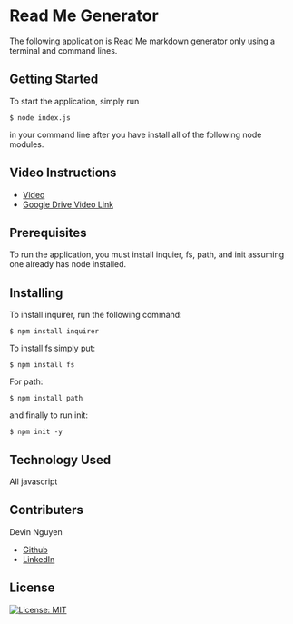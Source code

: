 # Read Me Generator 

The following application is Read Me markdown generator only using a terminal and command lines.

## Getting Started 

To start the application, simply run 
```
$ node index.js
```
in your command line after you have install all of the following node modules. 

## Video Instructions

* [Video](./ReadMe%20Generator.mp4)
* [Google Drive Video Link](https://drive.google.com/file/d/1E7-N_edGCuV-BAaSLB8nkibCNKKbhlYM/view)

## Prerequisites

To run the application, you must install inquier, fs, path, and init  assuming one already has node installed. 

## Installing 

To install inquirer, run the following command:
```
$ npm install inquirer
```
To install fs simply put:
```
$ npm install fs
```
For path:
```
$ npm install path
```
and finally to run init:
```
$ npm init -y
```

## Technology Used

All javascript

## Contributers

Devin Nguyen
- [Github](https://github.com/kuyadevin)
- [LinkedIn](https://www.linkedin.com/in/devin-nguyen-9a0676212/)

## License

[![License: MIT](https://img.shields.io/badge/License-MIT-yellow.svg)](https://opensource.org/licenses/MIT)